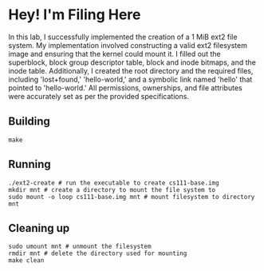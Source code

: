 # Hey! I'm Filing Here

In this lab, I successfully implemented the creation of a 1 MiB ext2 file system. My implementation involved constructing a valid ext2 filesystem image and ensuring that the kernel could mount it. I filled out the superblock, block group descriptor table, block and inode bitmaps, and the inode table. Additionally, I created the root directory and the required files, including 'lost+found,' 'hello-world,' and a symbolic link named 'hello' that pointed to 'hello-world.' All permissions, ownerships, and file attributes were accurately set as per the provided specifications.

## Building

```shell
make
```

## Running

```shell
./ext2-create # run the executable to create cs111-base.img
mkdir mnt # create a directory to mount the file system to
sudo mount -o loop cs111-base.img mnt # mount filesystem to directory mnt
```

## Cleaning up

```shell
sudo umount mnt # unmount the filesystem
rmdir mnt # delete the directory used for mounting
make clean
```
